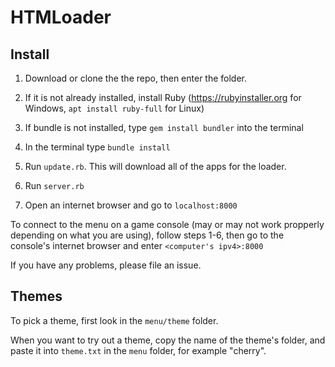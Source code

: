 # HTMLoader

## Install

1. Download or clone the the repo, then enter the folder.

2. If it is not already installed, install Ruby (https://rubyinstaller.org for Windows, `apt install ruby-full` for Linux)

3. If bundle is not installed, type `gem install bundler` into the terminal

4. In the terminal type `bundle install`

5. Run `update.rb`. This will download all of the apps for the loader.

6. Run `server.rb`

7. Open an internet browser and go to `localhost:8000`

To connect to the menu on a game console (may or may not work propperly depending on what you are using), follow steps 1-6, then go to the console's internet browser and enter `<computer's ipv4>:8000`

If you have any problems, please file an issue.
## Themes
To pick a theme, first look in the `menu/theme` folder.

When you want to try out a theme, copy the name of the theme's folder, and paste it into `theme.txt` in the `menu` folder, for example "cherry".
